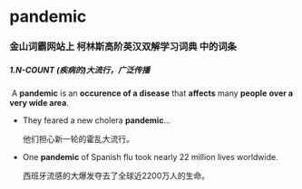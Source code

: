 # pandemic

### 金山词霸网站上 柯林斯高阶英汉双解学习词典 中的词条

##### 1.N-COUNT (疾病的)大流行，广泛传播

​	A **pandemic** is an **occurence of a disease** that **affects** many **people** **over a very wide area**.

- They feared a new cholera **pandemic**...

  他们担心新一轮的霍乱大流行。

- One **pandemic** of Spanish flu took nearly 22 million lives worldwide.

  西班牙流感的大爆发夺去了全球近2200万人的生命。